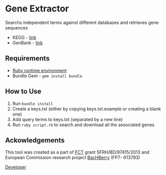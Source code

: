 Gene Extractor
==============

Searchs independent terms against different databases and retrieves gene sequences
- KEGG - [link](http://www.genome.jp/kegg/kegg2.html)
- GenBank - [link](http://www.ncbi.nlm.nih.gov/genbank)

## Requirements

- [Ruby runtime environment](https://www.ruby-lang.org/en/installation/)
- Bundle Gem - `gem install bundle`

## How to Use

1. Run `bundle install`
1. Create a keys.txt (either by copying keys.txt.example or creating a blank one)
1. Add query terms to keys.txt (separated by a new line)
1. Run `ruby script.rb` to search and download all the associated genes

## Ackowledgements

This tool was created as a part of [FCT](www.fct.p) grant SFRH/BD/97415/2013 and European Commission research project [BacHBerry](www.bachberry.eu) (FP7- 613793)

[Developer](http://web.tecnico.ulisboa.pt/andre.verissimo/)
